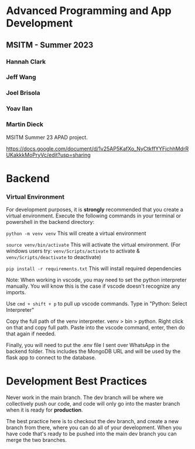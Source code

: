# Advanced Programming and App Development
## MSITM - Summer 2023
### Hannah Clark
### Jeff Wang
### Joel Brisola
### Yoav Ilan
### Martin Dieck
MSITM Summer 23 APAD project.

https://docs.google.com/document/d/1v25AP5KafXo_NyCtkffYYFjchhMdrRUKakkkMoPryVc/edit?usp=sharing

# Backend

### Virtual Environment
For development purposes, it is **strongly** recommended that you create a virtual environment. Execute the following commands in your terminal or powershell in the backend directory:

`python -m venv venv`
This will create a virtual environment

`source venv/bin/activate`
This will activate the virtual environment.
(For windows users try: `venv/Scripts/activate` to activate & `venv/Scripts/deactivate` to deactivate)

`pip install -r requirements.txt`
This will install required dependencies


Note: When working in vscode, you may need to set the python interpreter manually. You will know this is the case if vscode doesn't recognize any imports.

Use `cmd + shift + p` to pull up vscode commands. Type in "Python: Select Interpreter"

Copy the full path of the venv interpreter. venv > bin > python. Right click on that and copy full path. Paste into the vscode command, enter, then do that again if needed.

Finally, you will need to put the .env file I sent over WhatsApp in the backend folder. This includes the MongoDB URL and will be used by the flask app to connect to the database.



# Development Best Practices
Never work in the main branch. The dev branch will be where we collectively push our code, and code will only go into the master branch when it is ready for **production**.

The best practice here is to checkout the dev branch, and create a new branch from there, where you can do all of your development. When you have code that's ready to be pushed into the main dev branch you can merge the two branches.
